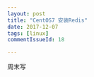 ```yaml
---
layout: post
title: "CentOS7 安装Redis"
date: 2017-12-07
tags: [linux]
commentIssueId: 18

---
```


周末写